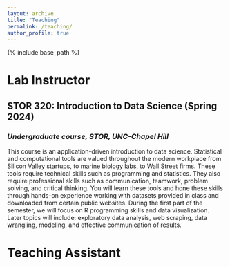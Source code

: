 ```yaml
---
layout: archive
title: "Teaching"
permalink: /teaching/
author_profile: true
---
```


{% include base_path %}

# Lab Instructor
## STOR 320: Introduction to Data Science (Spring 2024)
### _Undergraduate course, STOR, UNC-Chapel Hill_
This course is an application-driven introduction to data science. Statistical and computational tools are
valued throughout the modern workplace from Silicon Valley startups, to marine biology labs, to Wall
Street firms. These tools require technical skills such as programming and statistics. They also require
professional skills such as communication, teamwork, problem solving, and critical thinking. 
You will learn these tools and hone these skills through hands-on experience working with datasets
provided in class and downloaded from certain public websites. During the first part of the semester, we
will focus on R programming skills and data visualization. Later topics will include: exploratory data
analysis, web scraping, data wrangling, modeling, and effective communication of results.

# Teaching Assistant

